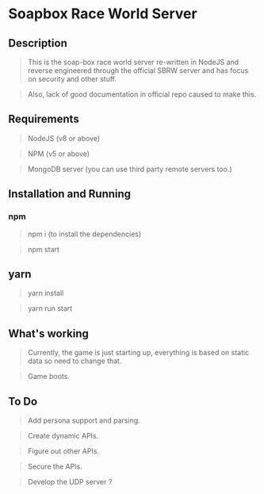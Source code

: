 # Soapbox Race World Server

## Description

> This is the soap-box race world server re-written in NodeJS and reverse engineered through the official SBRW server and has focus on security and other stuff.

> Also, lack of good documentation in official repo caused to make this.

## Requirements

> NodeJS (v8 or above)

> NPM (v5 or above)

> MongoDB server (you can use third party remote servers too.)

## Installation and Running

### npm

> npm i (to install the dependencies)

> npm start

## yarn

> yarn install

> yarn run start

## What's working

> Currently, the game is just starting up, everything is based on static data so need to change that.

> Game boots.

## To Do

> Add persona support and parsing.

> Create dynamic APIs.

> Figure out other APIs.

> Secure the APIs.

> Develop the UDP server ?